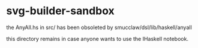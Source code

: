 # svg-builder-sandbox

the AnyAll.hs in src/ has been obsoleted by smucclaw/dsl/lib/haskell/anyall

this directory remains in case anyone wants to use the IHaskell notebook.



